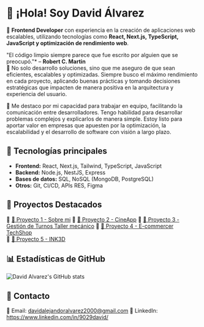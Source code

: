 # 👋 ¡Hola! Soy David Álvarez  

🚀 **Frontend Developer** con experiencia en la creación de aplicaciones web escalables, utilizando tecnologías como **React, Next.js, TypeScript, JavaScript y optimización de rendimiento web**. 

"El código limpio siempre parece que fue escrito por alguien que se preocupó."* – **Robert C. Martin**  
📌 No solo desarrollo soluciones, sino que me aseguro de que sean eficientes, escalables y optimizadas. Siempre busco el máximo rendimiento en cada proyecto, aplicando buenas prácticas y tomando decisiones estratégicas que impacten de manera positiva en la arquitectura y experiencia del usuario.

🤝 Me destaco por mi capacidad para trabajar en equipo, facilitando la comunicación entre desarrolladores. Tengo habilidad para desarrollar problemas complejos y explicarlos de manera simple. Estoy listo para aportar valor en empresas que apuesten por la optimización, la escalabilidad y el desarrollo de software con visión a largo plazo.

## 🔧 Tecnologías principales  
- **Frontend:** React, Next.js, Tailwind, TypeScript, JavaScript  
- **Backend:** Node.js, NestJS, Express  
- **Bases de datos:** SQL, NoSQL (MongoDB, PostgreSQL)  
- **Otros:** Git, CI/CD, APIs RES, Figma  

## 📌 Proyectos Destacados  
🔹 [📁 Proyecto 1 - Sobre mi](https://github.com/9029David/PF-INK3D-FRONT](https://github.com/9029David/PM1-AboutMe))  
🔹 [📁 Proyecto 2 - CineApp](https://github.com/9029David/PM4-E-commerce](https://github.com/9029David/PM2-CineApp))  
🔹 [📁 Proyecto 3 - Gestión de Turnos Taller mecánico](https://github.com/9029David/PM4-E-commerce](https://github.com/9029David/PM3-Gesti-nDeTurnos))  
🔹 [📁 Proyecto 4 - E-commercer TechShop](https://github.com/9029David/PM4-E-commerce)  
🔹 [📁 Proyecto 5 - INK3D](https://github.com/9029David/PF-INK3D-FRONT)  

## 📊 Estadísticas de GitHub  
![David Alvarez's GitHub stats](https://github-readme-stats.vercel.app/api?username=9029David&show_icons=true&theme=tokyonight)

## 📩 Contacto  
📧 Email: davidalejandoralvarez2000@gmail.com
🔗 LinkedIn: https://www.linkedin.com/in/9029david/
